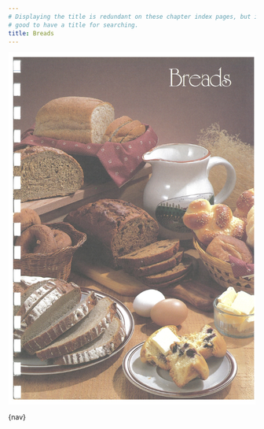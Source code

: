 ```yaml
---
# Displaying the title is redundant on these chapter index pages, but it's still
# good to have a title for searching.
title: Breads
---
```


![](./chapter.jpg)

{nav}